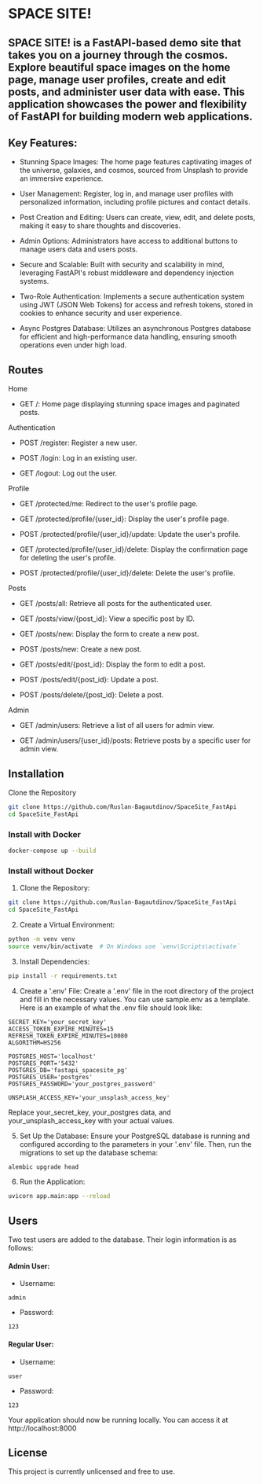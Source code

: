 # SPACE SITE!
## SPACE SITE! is a FastAPI-based demo site that takes you on a journey through the cosmos. Explore beautiful space images on the home page, manage user profiles, create and edit posts, and administer user data with ease. This application showcases the power and flexibility of FastAPI for building modern web applications.

## Key Features:
- Stunning Space Images: The home page features captivating images of the universe, galaxies, and cosmos, sourced from Unsplash to provide an immersive experience.

- User Management: Register, log in, and manage user profiles with personalized information, including profile pictures and contact details.

- Post Creation and Editing: Users can create, view, edit, and delete posts, making it easy to share thoughts and discoveries.

- Admin Options: Administrators have access to additional buttons to manage users data and users posts.

- Secure and Scalable: Built with security and scalability in mind, leveraging FastAPI's robust middleware and dependency injection systems.

- Two-Role Authentication: Implements a secure authentication system using JWT (JSON Web Tokens) for access and refresh tokens, stored in cookies to enhance security and user experience.

- Async Postgres Database: Utilizes an asynchronous Postgres database for efficient and high-performance data handling, ensuring smooth operations even under high load.

## Routes
Home
- GET /: Home page displaying stunning space images and paginated posts.

Authentication
- POST /register: Register a new user.

- POST /login: Log in an existing user.

- GET /logout: Log out the user.

Profile
- GET /protected/me: Redirect to the user's profile page.

- GET /protected/profile/{user_id}: Display the user's profile page.

- POST /protected/profile/{user_id}/update: Update the user's profile.

- GET /protected/profile/{user_id}/delete: Display the confirmation page for deleting the user's profile.

- POST /protected/profile/{user_id}/delete: Delete the user's profile.

Posts
- GET /posts/all: Retrieve all posts for the authenticated user.

- GET /posts/view/{post_id}: View a specific post by ID.

- GET /posts/new: Display the form to create a new post.

- POST /posts/new: Create a new post.

- GET /posts/edit/{post_id}: Display the form to edit a post.

- POST /posts/edit/{post_id}: Update a post.

- POST /posts/delete/{post_id}: Delete a post.

Admin
- GET /admin/users: Retrieve a list of all users for admin view.

- GET /admin/users/{user_id}/posts: Retrieve posts by a specific user for admin view.

## Installation
Clone the Repository

```bash
git clone https://github.com/Ruslan-Bagautdinov/SpaceSite_FastApi
cd SpaceSite_FastApi
```

### Install with Docker

```bash
docker-compose up --build
```


### Install without Docker

1. Clone the Repository:

```bash
git clone https://github.com/Ruslan-Bagautdinov/SpaceSite_FastApi
cd SpaceSite_FastApi
```
2. Create a Virtual Environment:
```bash
python -m venv venv
source venv/bin/activate  # On Windows use `venv\Scripts\activate`
```
3. Install Dependencies:
```bash
pip install -r requirements.txt
```
4. Create a '.env' File:
Create a '.env' file in the root directory of the project and fill in the necessary values. You can use sample.env as a template. Here is an example of what the .env file should look like:
```dotenv
SECRET_KEY='your_secret_key'
ACCESS_TOKEN_EXPIRE_MINUTES=15
REFRESH_TOKEN_EXPIRE_MINUTES=10080
ALGORITHM=HS256

POSTGRES_HOST='localhost'
POSTGRES_PORT='5432'
POSTGRES_DB='fastapi_spacesite_pg'
POSTGRES_USER='postgres'
POSTGRES_PASSWORD='your_postgres_password'

UNSPLASH_ACCESS_KEY='your_unsplash_access_key'
```
Replace your_secret_key, your_postgres data, and your_unsplash_access_key with your actual values.

5. Set Up the Database:
Ensure your PostgreSQL database is running and configured according to the parameters in your '.env' file. Then, run the migrations to set up the database schema:

```bash
alembic upgrade head
```

6. Run the Application:
```bash
uvicorn app.main:app --reload
```

## Users

Two test users are added to the database. Their login information is as follows:

#### Admin User:
- Username: 
```
admin
```
- Password: 
```
123
```
#### Regular User:
- Username: 
```
user
```
- Password: 
```
123
```

Your application should now be running locally. You can access it at http://localhost:8000

## License
This project is currently unlicensed and free to use.
